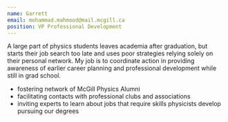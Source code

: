 ```yaml
---
name: Garrett
email: mohammad.mahmood@mail.mcgill.ca
position: VP Professional Development
---
```


A large part of physics students leaves academia after graduation, but starts their job search too late and uses poor strategies relying solely on their personal network. My job is to coordinate action in  providing awareness of earlier career planning and professional development while still in grad school. 

* fostering network of McGill Physics Alumni
* facilitating contacts with professional clubs and associations
* inviting experts to learn about jobs that require skills physicists develop pursuing our degrees
